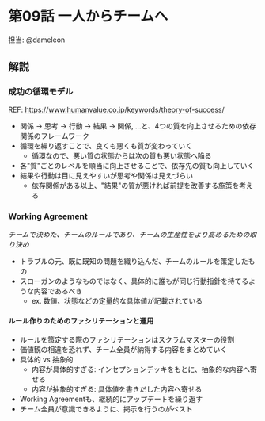 # 第09話 一人からチームへ

担当: @dameleon

## 解説

### 成功の循環モデル

REF: https://www.humanvalue.co.jp/keywords/theory-of-success/

- 関係 -> 思考 -> 行動 -> 結果 -> 関係, ...と、4つの質を向上させるための依存関係のフレームワーク
- 循環を繰り返すことで、良くも悪くも質が変わっていく
  - 循環なので、悪い質の状態からは次の質も悪い状態へ陥る
- 各"質"ごとのレベルを順当に向上させることで、依存先の質も向上していく
- 結果や行動は目に見えやすいが思考や関係は見えづらい
  - 依存関係がある以上、"結果"の質が悪ければ前提を改善する施策を考える

### Working Agreement

_チームで決めた、チームのルールであり、チームの生産性をより高めるための取り決め_

- トラブルの元、既に既知の問題を織り込んだ、チームのルールを策定したもの
- スローガンのようなものではなく、具体的に誰もが同じ行動指針を持てるような内容であるべき
  - ex. 数値、状態などの定量的な具体値が記載されている

#### ルール作りのためのファシリテーションと運用

- ルールを策定する際のファシリテーションはスクラムマスターの役割
- 価値観の相違を恐れず、チーム全員が納得する内容をまとめていく
- 具体的 vs 抽象的
  - 内容が具体的すぎる: インセプションデッキをもとに、抽象的な内容へ寄せる
  - 内容が抽象的すぎる: 具体値を書きだした内容へ寄せる
- Working Agreementも、継続的にアップデートを繰り返す
- チーム全員が意識できるように、掲示を行うのがベスト
